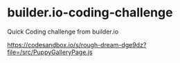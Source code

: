 # builder.io-coding-challenge
Quick Coding challenge from builder.io 

https://codesandbox.io/s/rough-dream-dge9dz?file=/src/PuppyGalleryPage.js
